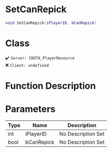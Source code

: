 # SetCanRepick
```lua
void SetCanRepick(iPlayerID, bCanRepick)
```
# Class
✔️ `Server: CDOTA_PlayerResource`  
❌ `Client: undefined`  

# Function Description

# Parameters
Type|Name|Description
--|--|--
int|iPlayerID|No Description Set
bool|bCanRepick|No Description Set
